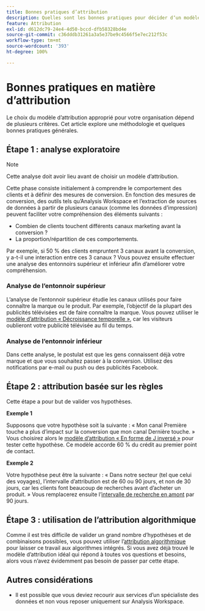 ```yaml
---
title: Bonnes pratiques d’attribution
description: Quelles sont les bonnes pratiques pour décider dʼun modèle dʼattribution ?
feature: Attribution
exl-id: d612dc79-24e4-4d50-bccd-dfb58328bd4e
source-git-commit: c36dddb31261a3a5e37be9c4566f5e7ec212f53c
workflow-type: tm+mt
source-wordcount: '393'
ht-degree: 100%

---
```


# Bonnes pratiques en matière dʼattribution

Le choix du modèle dʼattribution approprié pour votre organisation dépend de plusieurs critères. Cet article explore une méthodologie et quelques bonnes pratiques générales.

## Étape 1 : analyse exploratoire

>[!NOTE]
>Cette analyse doit avoir lieu avant de choisir un modèle dʼattribution.

Cette phase consiste initialement à comprendre le comportement des clients et à définir des mesures de conversion. En fonction des mesures de conversion, des outils tels qu’Analysis Workspace et l’extraction de sources de données à partir de plusieurs canaux (comme les données d’impression) peuvent faciliter votre compréhension des éléments suivants :

* Combien de clients touchent différents canaux marketing avant la conversion ?
* La proportion/répartition de ces comportements.

Par exemple, si 50 % des clients empruntent 3 canaux avant la conversion, y a-t-il une interaction entre ces 3 canaux ?
Vous pouvez ensuite effectuer une analyse des entonnoirs supérieur et inférieur afin dʼaméliorer votre compréhension.

### Analyse de lʼentonnoir supérieur

Lʼanalyse de lʼentonnoir supérieur étudie les canaux utilisés pour faire connaître la marque ou le produit. Par exemple, lʼobjectif de la plupart des publicités télévisées est de faire connaître la marque. Vous pouvez utiliser le [modèle dʼattribution « Décroissance temporelle »](/help/analysis-workspace/attribution/models.md), car les visiteurs oublieront votre publicité télévisée au fil du temps.

### Analyse de lʼentonnoir inférieur

Dans cette analyse, le postulat est que les gens connaissent déjà votre marque et que vous souhaitez passer à la conversion. Utilisez des notifications par e-mail ou push ou des publicités Facebook.

## Étape 2 : attribution basée sur les règles

Cette étape a pour but de valider vos hypothèses.

**Exemple 1**

Supposons que votre hypothèse soit la suivante : « Mon canal Première touche a plus dʼimpact sur la conversion que mon canal Dernière touche. » Vous choisirez alors le [modèle dʼattribution « En forme de J inversé »](/help/analysis-workspace/attribution/models.md) pour tester cette hypothèse. Ce modèle accorde 60 % du crédit au premier point de contact.

**Exemple 2**

Votre hypothèse peut être la suivante : « Dans notre secteur (tel que celui des voyages), lʼintervalle dʼattribution est de 60 ou 90 jours, et non de 30 jours, car les clients font beaucoup de recherches avant dʼacheter un produit. » Vous remplacerez ensuite lʼ[intervalle de recherche en amont](https://experienceleague.adobe.com/docs/analytics-platform/using/cja-workspace/attribution/models.html?lang=fr#lookback-windows) par 90 jours.

## Étape 3 : utilisation de lʼattribution algorithmique

Comme il est très difficile de valider un grand nombre dʼhypothèses et de combinaisons possibles, vous pouvez utiliser lʼ[attribution algorithmique](/help/analysis-workspace/attribution/algorithmic.md) pour laisser ce travail aux algorithmes intégrés. Si vous avez déjà trouvé le modèle dʼattribution idéal qui répond à toutes vos questions et besoins, alors vous nʼavez évidemment pas besoin de passer par cette étape.

## Autres considérations

* Il est possible que vous deviez recourir aux services d’un spécialiste des données et non vous reposer uniquement sur Analysis Workspace.
